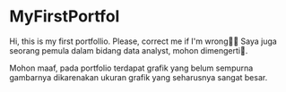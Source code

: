 # MyFirstPortfol
Hi, this is my first portfollio. Please, correct me if I'm wrong🙏🏻 
Saya juga seorang pemula dalam bidang data analyst, mohon dimengerti🙏.

Mohon maaf, pada portfolio terdapat grafik yang belum sempurna gambarnya dikarenakan ukuran grafik yang seharusnya sangat besar.
